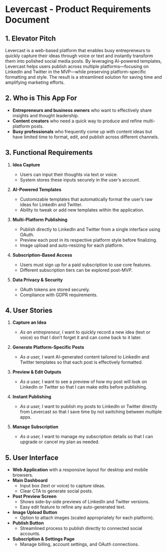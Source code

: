 # Levercast - Product Requirements Document

## 1. Elevator Pitch
Levercast is a web-based platform that enables busy entrepreneurs to quickly capture their ideas through voice or text and instantly transform them into polished social media posts. By leveraging AI-powered templates, Levercast helps users publish across multiple platforms—focusing on LinkedIn and Twitter in the MVP—while preserving platform-specific formatting and style. The result is a streamlined solution for saving time and amplifying marketing efforts.

## 2. Who is This App For
- **Entrepreneurs and business owners** who want to effectively share insights and thought leadership.
- **Content creators** who need a quick way to produce and refine multi-platform posts.
- **Busy professionals** who frequently come up with content ideas but have limited time to format, edit, and publish across different channels.

## 3. Functional Requirements
1. **Idea Capture**  
   - Users can input their thoughts via text or voice.
   - System stores these inputs securely in the user’s account.

2. **AI-Powered Templates**  
   - Customizable templates that automatically format the user’s raw ideas for LinkedIn and Twitter.
   - Ability to tweak or add new templates within the application.

3. **Multi-Platform Publishing**  
   - Publish directly to LinkedIn and Twitter from a single interface using OAuth.
   - Preview each post in its respective platform style before finalizing.
   - Image upload and auto-resizing for each platform.

4. **Subscription-Based Access**  
   - Users must sign up for a paid subscription to use core features.
   - Different subscription tiers can be explored post-MVP.

5. **Data Privacy & Security**  
   - OAuth tokens are stored securely.
   - Compliance with GDPR requirements.

## 4. User Stories
1. **Capture an Idea**  
   - *As an entrepreneur,* I want to quickly record a new idea (text or voice) so that I don’t forget it and can come back to it later.

2. **Generate Platform-Specific Posts**  
   - *As a user,* I want AI-generated content tailored to LinkedIn and Twitter templates so that each post is effectively formatted.

3. **Preview & Edit Outputs**  
   - *As a user,* I want to see a preview of how my post will look on LinkedIn or Twitter so that I can make edits before publishing.

4. **Instant Publishing**  
   - *As a user,* I want to publish my posts to LinkedIn or Twitter directly from Levercast so that I save time by not switching between multiple apps.

5. **Manage Subscription**  
   - *As a user,* I want to manage my subscription details so that I can upgrade or cancel my plan as needed.

## 5. User Interface
- **Web Application** with a responsive layout for desktop and mobile browsers.
- **Main Dashboard**  
  - Input box (text or voice) to capture ideas.
  - Clear CTA to generate social posts.
- **Post Preview Screen**  
  - Shows side-by-side previews of LinkedIn and Twitter versions.
  - Easy edit feature to refine any auto-generated text.
- **Image Upload Button**  
  - Option to attach images (scaled appropriately for each platform).
- **Publish Button**  
  - Streamlined process to publish directly to connected social accounts.
- **Subscription & Settings Page**  
  - Manage billing, account settings, and OAuth connections.

